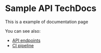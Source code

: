 # Sample API TechDocs

This is a example of documentation page

You can see also:

- [API endpoints](endpoints.md)
- [CI pipeline](ci-pipeline.md)
